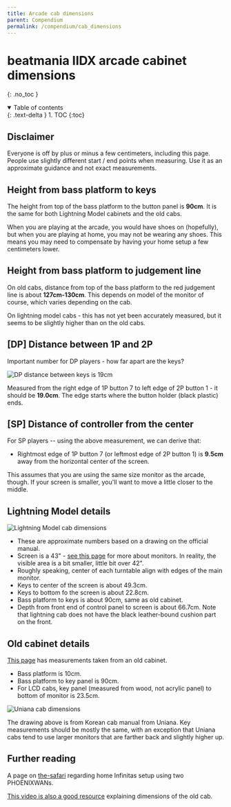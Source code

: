 ```yaml
---
title: Arcade cab dimensions
parent: Compendium
permalink: /compendium/cab_dimensions
---
```


# beatmania IIDX arcade cabinet dimensions
{: .no_toc }

<details open markdown="block">
  <summary>
    Table of contents
  </summary>
  {: .text-delta }
1. TOC
{:toc}
</details>

## Disclaimer

Everyone is off by plus or minus a few centimeters, including this page. People use slightly different start / end points when measuring. Use it as an approximate guidance and not exact measurements.

## Height from bass platform to keys

The height from top of the bass platform to the button panel is **90cm**. It is the same for both Lightning Model cabinets and the old cabs.

When you are playing at the arcade, you would have shoes on (hopefully), but when you are playing at home, you may not be wearing any shoes. This means you may need to compensate by having your home setup a few centimeters lower.

## Height from bass platform to judgement line

On old cabs, distance from top of the bass platform to the red judgement line is about **127cm-130cm**. This depends on model of the monitor of course, which varies depending on the cab.

On lightning model cabs - this has not yet been accurately measured, but it seems to be slightly higher than on the old cabs.

## [DP] Distance between 1P and 2P

Important number for DP players - how far apart are the keys?

![DP distance between keys is 19cm](/assets/img/dp_distance.png)

Measured from the right edge of 1P button 7 to left edge of 2P button 1 - it should be **19.0cm**. The edge starts where the button holder (black plastic) ends.

## [SP] Distance of controller from the center

For SP players -- using the above measurement, we can derive that:

* Rightmost edge of 1P button 7 (or leftmost edge of 2P button 1) is **9.5cm** away from the horizontal center of the screen.

This assumes that you are using the same size monitor as the arcade, though. If your screen is smaller, you'll want to move a little closer to the middle.

## Lightning Model details

![Lightning Model cab dimensions](/assets/img/lm_dimensions.png)

* These are approximate numbers based on a drawing on the official manual.
* Screen is a 43" - [see this page](/compendium/infinitas_monitor) for more about monitors. In reality, the visible area is a bit smaller, little bit over 42".
* Roughly speaking, center of each turntable align with edges of the main monitor.
* Keys to center of the screen is about 49.3cm.
* Keys to bottom fo the screen is about 22.8cm.
* Bass platform to keys is about 90cm, same as old cabinet.
* Depth from front end of control panel to screen is about 66.7cm. Note that lightning cab does not have the black leather-bound cushion part on the front.

## Old cabinet details

[This page](http://jahhoo.ldblog.jp/archives/17971701.html) has measurements taken from an old cabinet.

* Bass platform is 10cm.
* Bass platform to key panel is 90cm.
* For LCD cabs, key panel (measured from wood, not acrylic panel) to bottom of monitor is 23.5cm.

![Uniana cab dimensions](/assets/img/uniana_dimensions.jpg)

The drawing above is from Korean cab manual from Uniana. Key measurements should be mostly the same, with an exception that Uniana cabs tend to use larger monitors that are farther back and slightly higher up.

## Further reading

A page on [the-safari](https://the-safari.com/3846) regarding home Infinitas setup using two PHOENIXWANs.

[This video is also a good resource](https://www.youtube.com/watch?v=6fDNC8ygWzE) explaining dimensions of the old cab.